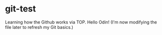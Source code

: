 # git-test
Learning how the Github works via TOP.
Hello Odin!
(I'm now modifying the file later to refresh my Git basics.)